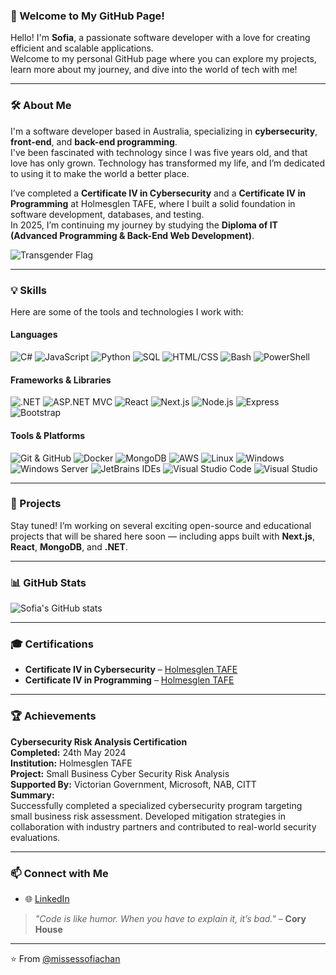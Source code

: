 ### 👋 Welcome to My GitHub Page!

Hello! I'm **Sofia**, a passionate software developer with a love for creating efficient and scalable applications.  
Welcome to my personal GitHub page where you can explore my projects, learn more about my journey, and dive into the world of tech with me!

---

### 🛠️ About Me

I'm a software developer based in Australia, specializing in **cybersecurity**, **front-end**, and **back-end programming**.  
I've been fascinated with technology since I was five years old, and that love has only grown. Technology has transformed my life, and I’m dedicated to using it to make the world a better place.

I’ve completed a **Certificate IV in Cybersecurity** and a **Certificate IV in Programming** at Holmesglen TAFE, where I built a solid foundation in software development, databases, and testing.  
In 2025, I’m continuing my journey by studying the **Diploma of IT (Advanced Programming & Back-End Web Development)**.

![Transgender Flag](https://emojipedia-us.s3.amazonaws.com/source/skype/289/transgender-flag_1f3f3-fe0f-200d-26a7-fe0f.png)

---

### 💡 Skills

Here are some of the tools and technologies I work with:

#### **Languages**
![C#](https://img.shields.io/badge/-C%23-blue?style=for-the-badge&logo=c-sharp)
![JavaScript](https://img.shields.io/badge/-JavaScript-lightblue?style=for-the-badge&logo=javascript)
![Python](https://img.shields.io/badge/-Python-yellow?style=for-the-badge&logo=python)
![SQL](https://img.shields.io/badge/-SQL-orange?style=for-the-badge&logo=sql)
![HTML/CSS](https://img.shields.io/badge/-HTML%2FCSS-red?style=for-the-badge&logo=html5)
![Bash](https://img.shields.io/badge/-Bash-green?style=for-the-badge&logo=gnu-bash)
![PowerShell](https://img.shields.io/badge/-PowerShell-blue?style=for-the-badge&logo=powershell)

#### **Frameworks & Libraries**
![.NET](https://img.shields.io/badge/-.NET-blue?style=for-the-badge&logo=.net)
![ASP.NET MVC](https://img.shields.io/badge/-ASP.NET%20MVC-blue?style=for-the-badge&logo=dotnet)
![React](https://img.shields.io/badge/-React-blue?style=for-the-badge&logo=react)
![Next.js](https://img.shields.io/badge/-Next.js-black?style=for-the-badge&logo=next.js)
![Node.js](https://img.shields.io/badge/-Node.js-green?style=for-the-badge&logo=node.js)
![Express](https://img.shields.io/badge/-Express-lightblue?style=for-the-badge&logo=express)
![Bootstrap](https://img.shields.io/badge/-Bootstrap-purple?style=for-the-badge&logo=bootstrap)

#### **Tools & Platforms**
![Git & GitHub](https://img.shields.io/badge/-Git%20%26%20GitHub-black?style=for-the-badge&logo=git)
![Docker](https://img.shields.io/badge/-Docker-blue?style=for-the-badge&logo=docker)
![MongoDB](https://img.shields.io/badge/-MongoDB-brightgreen?style=for-the-badge&logo=mongodb)
![AWS](https://img.shields.io/badge/-AWS-orange?style=for-the-badge&logo=amazon)
![Linux](https://img.shields.io/badge/-Linux-lightblue?style=for-the-badge&logo=linux)
![Windows](https://img.shields.io/badge/-Windows-blue?style=for-the-badge&logo=windows)
![Windows Server](https://img.shields.io/badge/-Windows%20Server-blue?style=for-the-badge&logo=windows)
![JetBrains IDEs](https://img.shields.io/badge/-JetBrains%20IDEs-blue?style=for-the-badge&logo=jetbrains)
![Visual Studio Code](https://img.shields.io/badge/-Visual%20Studio%20Code-blue?style=for-the-badge&logo=visual-studio-code)
![Visual Studio](https://img.shields.io/badge/-Visual%20Studio-blue?style=for-the-badge&logo=visual-studio)

---

### 📂 Projects

Stay tuned! I’m working on several exciting open-source and educational projects that will be shared here soon — including apps built with **Next.js**, **React**, **MongoDB**, and **.NET**.

---

### 📊 GitHub Stats

![Sofia's GitHub stats](https://github-readme-stats.vercel.app/api?username=missessofiachan&show_icons=true&theme=radical)

---

### 🎓 Certifications

- **Certificate IV in Cybersecurity** – [Holmesglen TAFE](https://www.holmesglen.edu.au/)
- **Certificate IV in Programming** – [Holmesglen TAFE](https://www.holmesglen.edu.au/)

---

### 🏆 Achievements

**Cybersecurity Risk Analysis Certification**  
**Completed:** 24th May 2024  
**Institution:** Holmesglen TAFE  
**Project:** Small Business Cyber Security Risk Analysis  
**Supported By:** Victorian Government, Microsoft, NAB, CITT  
**Summary:**  
Successfully completed a specialized cybersecurity program targeting small business risk assessment. Developed mitigation strategies in collaboration with industry partners and contributed to real-world security evaluations.

---

### 📫 Connect with Me

- 🌐 [LinkedIn](https://www.linkedin.com/in/sofia-mironenko-5ba958255/)

> *"Code is like humor. When you have to explain it, it’s bad."* – **Cory House**

---

⭐️ From [@missessofiachan](https://github.com/missessofiachan)
